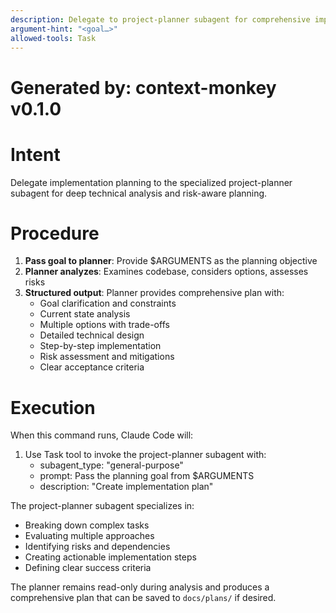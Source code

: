```yaml
---
description: Delegate to project-planner subagent for comprehensive implementation planning
argument-hint: "<goal…>"
allowed-tools: Task
---
```


# Generated by: context-monkey v0.1.0

# Intent

Delegate implementation planning to the specialized project-planner subagent for deep technical analysis and risk-aware planning.

# Procedure

1. **Pass goal to planner**: Provide $ARGUMENTS as the planning objective
2. **Planner analyzes**: Examines codebase, considers options, assesses risks
3. **Structured output**: Planner provides comprehensive plan with:
   - Goal clarification and constraints
   - Current state analysis
   - Multiple options with trade-offs
   - Detailed technical design
   - Step-by-step implementation
   - Risk assessment and mitigations
   - Clear acceptance criteria

# Execution

When this command runs, Claude Code will:

1. Use Task tool to invoke the project-planner subagent with:
   - subagent_type: "general-purpose"
   - prompt: Pass the planning goal from $ARGUMENTS
   - description: "Create implementation plan"

The project-planner subagent specializes in:
- Breaking down complex tasks
- Evaluating multiple approaches
- Identifying risks and dependencies
- Creating actionable implementation steps
- Defining clear success criteria

The planner remains read-only during analysis and produces a comprehensive plan that can be saved to `docs/plans/` if desired.

